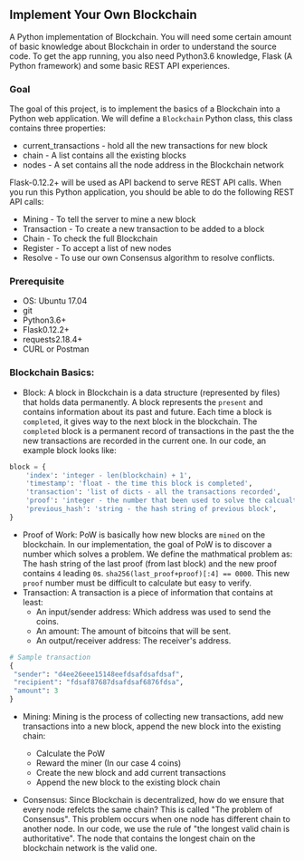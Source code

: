 ## Implement Your Own Blockchain
A Python implementation of Blockchain. You will need some certain amount of basic knowledge about Blockchain in order to understand the source code. To get the app running, you also need Python3.6 knowledge, Flask (A Python framework) and some basic REST API experiences.

### Goal
The goal of this project, is to implement the basics of a Blockchain into a Python web application. We will define a `Blockchain` Python class, this class contains three properties:
* current_transactions - hold all the new transactions for new block
* chain - A list contains all the existing blocks
* nodes - A set contains all the node address in the Blockchain network

Flask-0.12.2+ will be used as API backend to serve REST API calls. When you run this Python application, you should be able to do the following REST API calls:
* Mining - To tell the server to mine a new block
* Transaction - To create a new transaction to be added to a block
* Chain - To check the full Blockchain
* Register - To accept a list of new nodes
* Resolve - To use our own Consensus algorithm to resolve conflicts.

### Prerequisite
* OS: Ubuntu 17.04
* git
* Python3.6+
* Flask0.12.2+
* requests2.18.4+
* CURL or Postman

### Blockchain Basics:
* Block: A block in Blockchain is a data structure (represented by files) that holds data permanently. A block represents the `present` and contains information about its past and future. Each time a block is `completed`, it gives way to the next block in the blockchain. The `completed` block is a permanent record of transactions in the past the the new transactions are recorded in the current one. In our code, an example block looks like:
```python
block = {
    'index': 'integer - len(blockchain) + 1',
    'timestamp': 'float - the time this block is completed',
    'transaction': 'list of dicts - all the transactions recorded',
    'proof': 'integer - the number that been used to solve the calcualtion problem, will be used for chain validation',
    'previous_hash': 'string - the hash string of previous block',
}
```
* Proof of Work: PoW is basically how new blocks are `mined` on the blockchain. In our implementation, the goal of PoW is to discover a number which solves a problem. We define the mathmatical problem as: The hash string of the last proof (from last block) and the new proof contains `4` leading `0`s. `sha256(last_proof+proof)[:4] == 0000`. This new `proof` number must be difficult to calculate but easy to verify.
* Transaction: A transaction is a piece of information that contains at least:
  * An input/sender address: Which address was used to send the coins.
  * An amount: The amount of bitcoins that will be sent.
  * An output/receiver address: The receiver's address.
```python
# Sample transaction
{
 "sender": "d4ee26eee15148eefdsafdsafdsaf",
 "recipient": "fdsaf87687dsafdsaf6876fdsa",
 "amount": 3
}
```
* Mining: Mining is the process of collecting new transactions, add new transactions into a new block, append the new block into the existing chain:
  * Calculate the PoW
  * Reward the miner (In our case 4 coins)
  * Create the new block and add current transactions
  * Append the new block to the existing block chain

* Consensus: Since Blockchain is decentralized, how do we ensure that every node refelcts the same chain? This is called "The problem of Consensus". This problem occurs when one node has different chain to another node. In our code, we use the rule of "the longest valid chain is authoritative". The node that contains the longest chain on the blockchain network is the valid one.
